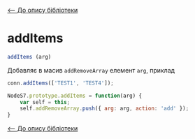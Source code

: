 [<-- До опису бібліотеки](README.md) 

# addItems

```js
addItems (arg) 
```

Добавляє в масив `addRemoveArray` елемент `arg`, приклад

```js
conn.addItems(['TEST1', 'TEST4']);
```



```js
NodeS7.prototype.addItems = function(arg) {
	var self = this;
	self.addRemoveArray.push({ arg: arg, action: 'add' });
}
```





[<-- До опису бібліотеки](README.md) 






